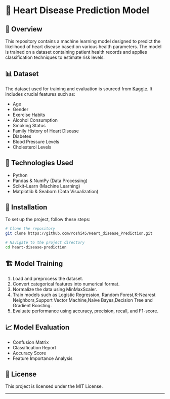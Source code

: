 # 🏥 Heart Disease Prediction Model

## 🌟 Overview
This repository contains a machine learning model designed to predict the likelihood of heart disease based on various health parameters. The model is trained on a dataset containing patient health records and applies classification techniques to estimate risk levels.

## 📊 Dataset
The dataset used for training and evaluation is sourced from [Kaggle](https://www.kaggle.com/datasets/oktayrdeki/heart-disease/data). It includes crucial features such as:
- Age
- Gender
- Exercise Habits
- Alcohol Consumption
- Smoking Status
- Family History of Heart Disease
- Diabetes
- Blood Pressure Levels
- Cholesterol Levels

## 🔧 Technologies Used
- Python
- Pandas & NumPy (Data Processing)
- Scikit-Learn (Machine Learning)
- Matplotlib & Seaborn (Data Visualization)

## 🚀 Installation
To set up the project, follow these steps:

```bash
# Clone the repository
git clone https://github.com/roshi45/Heart_disease_Prediction.git

# Navigate to the project directory
cd heart-disease-prediction

```

## 🏗️ Model Training
1. Load and preprocess the dataset.
2. Convert categorical features into numerical format.
3. Normalize the data using MinMaxScaler.
4. Train models such as Logistic Regression, Random Forest,K-Nearest Neighbors,Support Vector Machine,Naive Bayes,Decision Tree and Gradient Boosting.
5. Evaluate performance using accuracy, precision, recall, and F1-score.


## 📈 Model Evaluation
- Confusion Matrix
- Classification Report
- Accuracy Score
- Feature Importance Analysis

## 📜 License
This project is licensed under the MIT License.

---


